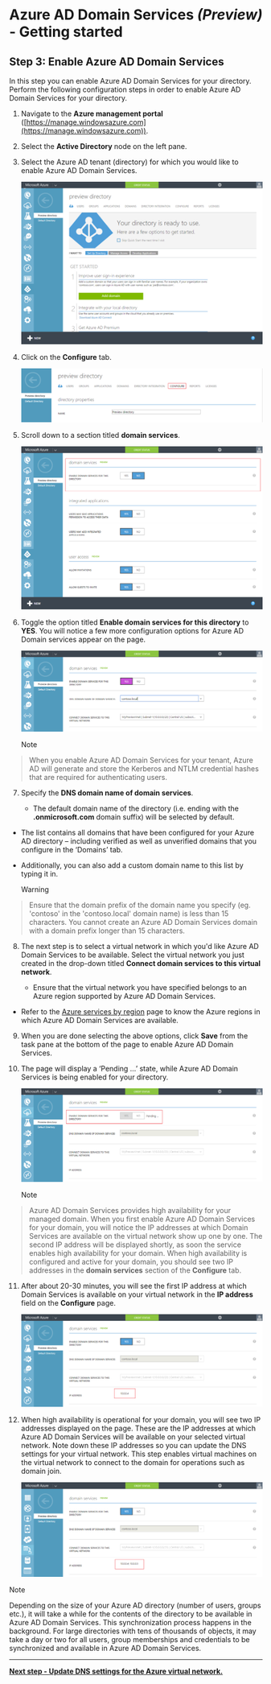 <properties
    pageTitle="Azure Active Directory Domain Services preview: Getting Started | Microsoft Azure"
    description="Getting started with Azure Active Directory Domain Services"
    services="active-directory-ds"
    documentationCenter=""
    authors="mahesh-unnikrishnan"
    manager="stevenpo"
    editor="curtand"/>

<tags
    ms.service="active-directory-ds"
    ms.workload="identity"
    ms.tgt_pltfrm="na"
    ms.devlang="na"
    ms.topic="article"
    ms.date="01/26/2016"
    ms.author="maheshu"/>

# Azure AD Domain Services *(Preview)* - Getting started
## Step 3: Enable Azure AD Domain Services
In this step you can enable Azure AD Domain Services for your directory. Perform the following configuration steps in order to enable Azure AD Domain Services for your directory.

1. Navigate to the **Azure management portal** ([https://manage.windowsazure.com](https://manage.windowsazure.com)).
2. Select the **Active Directory** node on the left pane.
3. Select the Azure AD tenant (directory) for which you would like to enable Azure AD Domain Services.

    ![Select Azure AD Directory](./media/active-directory-domain-services-getting-started/select-aad-directory.png)

4. Click on the **Configure** tab.

    ![Configure tab of directory](./media/active-directory-domain-services-getting-started/configure-tab.png)

5. Scroll down to a section titled **domain services**.

    ![Domain Services configuration section](./media/active-directory-domain-services-getting-started/domain-services-configuration.png)

6. Toggle the option titled **Enable domain services for this directory** to **YES**. You will notice a few more configuration options for Azure AD Domain services appear on the page.

    ![Enable Domain Services](./media/active-directory-domain-services-getting-started/enable-domain-services.png)

   > [!NOTE]
> When you enable Azure AD Domain Services for your tenant, Azure AD will generate and store the Kerberos and NTLM credential hashes that are required for authenticating users.
> 
7. Specify the **DNS domain name of domain services**.

   * The default domain name of the directory (i.e. ending with the **.onmicrosoft.com** domain suffix) will be selected by default.
* The list contains all domains that have been configured for your Azure AD directory – including verified as well as unverified domains that you configure in the ‘Domains’ tab.
* Additionally, you can also add a custom domain name to this list by typing it in.

  > [!WARNING]
> Ensure that the domain prefix of the domain name you specify (eg. 'contoso' in the 'contoso.local' domain name) is less than 15 characters. You cannot create an Azure AD Domain Services domain with a domain prefix longer than 15 characters.
> 

8. The next step is to select a virtual network in which you'd like Azure AD Domain Services to be available. Select the virtual network you just created in the drop-down titled **Connect domain services to this virtual network**.

   * Ensure that the virtual network you have specified belongs to an Azure region supported by Azure AD Domain Services.
* Refer to the [Azure services by region](https://azure.microsoft.com/regions/#services/) page to know the Azure regions in which Azure AD Domain Services are available.

9. When you are done selecting the above options, click **Save** from the task pane at the bottom of the page to enable Azure AD Domain Services.

10. The page will display a ‘Pending …’ state, while Azure AD Domain Services is being enabled for your directory.

    ![Enable Domain Services - pending state](./media/active-directory-domain-services-getting-started/enable-domain-services-pendingstate.png)

    > [!NOTE]
> Azure AD Domain Services provides high availability for your managed domain. When you first enable Azure AD Domain Services for your domain, you will notice the IP addresses at which Domain Services are available on the virtual network show up one by one. The second IP address will be displayed shortly, as soon the service enables high availability for your domain. When high availability is configured and active for your domain, you should see two IP addresses in the **domain services** section of the **Configure** tab.
> 
11. After about 20-30 minutes, you will see the first IP address at which Domain Services is available on your virtual network in the **IP address** field on the **Configure** page.

    ![Domain Services enabled - first IP provisioned](./media/active-directory-domain-services-getting-started/domain-services-enabled-firstdc-available.png)

12. When high availability is operational for your domain, you will see two IP addresses displayed on the page. These are the IP addresses at which Azure AD Domain Services will be available on your selected virtual network. Note down these IP addresses so you can update the DNS settings for your virtual network. This step enables virtual machines on the virtual network to connect to the domain for operations such as domain join.

    ![Domain Services enabled - both IPs provisioned](./media/active-directory-domain-services-getting-started/domain-services-enabled-bothdcs-available.png)


> [!NOTE]
> Depending on the size of your Azure AD directory (number of users, groups etc.), it will take a while for the contents of the directory to be available in Azure AD Domain Services. This synchronization process happens in the background. For large directories with tens of thousands of objects, it may take a day or two for all users, group memberships and credentials to be synchronized and available in Azure AD Domain Services.
> 
> 
- - -
[**Next step - Update DNS settings for the Azure virtual network.**](active-directory-ds-getting-started-dns.md)

